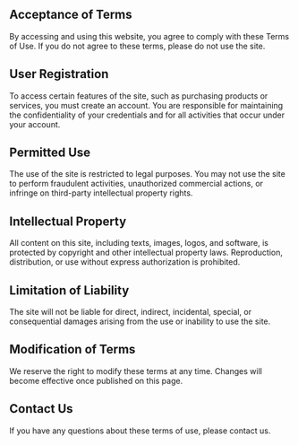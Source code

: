 ## Acceptance of Terms
By accessing and using this website, you agree to comply with these Terms of Use. If you do not agree to these terms, please do not use the site.

## User Registration
To access certain features of the site, such as purchasing products or services, you must create an account. You are responsible for maintaining the confidentiality of your credentials and for all activities that occur under your account.

## Permitted Use
The use of the site is restricted to legal purposes. You may not use the site to perform fraudulent activities, unauthorized commercial actions, or infringe on third-party intellectual property rights.

## Intellectual Property
All content on this site, including texts, images, logos, and software, is protected by copyright and other intellectual property laws. Reproduction, distribution, or use without express authorization is prohibited.

## Limitation of Liability
The site will not be liable for direct, indirect, incidental, special, or consequential damages arising from the use or inability to use the site.

## Modification of Terms
We reserve the right to modify these terms at any time. Changes will become effective once published on this page.

## Contact Us
If you have any questions about these terms of use, please contact us.
